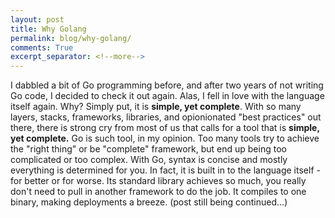 ```yaml
---
layout: post
title: Why Golang
permalink: blog/why-golang/
comments: True
excerpt_separator: <!--more-->
---
```


I dabbled a bit of Go programming before, and after two years of not writing Go code, I decided to check it out again. Alas, I fell in love with the language itself again. Why? Simply put, it is **simple, yet complete**. With so many layers, stacks, frameworks, libraries, and opionionated "best practices" out there, there is strong cry from most of us that calls for a tool that is **simple, yet complete.** Go is such tool, in my opinion. Too many tools try to achieve the "right thing" or be "complete" framework, but end up being too complicated or too complex. With Go, syntax is concise and mostly everything is determined for you. In fact, it is built in to the language itself - for better or for worse. Its standard library achieves so much, you really don't need to pull in another framework to do the job. It compiles to one binary, making deployments a breeze. (post still being continued...)
